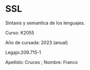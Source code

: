 # SSL 
Sintaxis y semantica de los lenguajes.

Curso: K2055

Año de cursada: 2023 (anual) 

Legajo:209.715-1 

Apellido: Cruces ; Nombre: Franco

